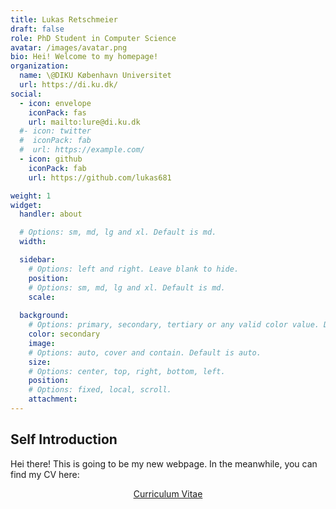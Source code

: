 ```yaml
---
title: Lukas Retschmeier
draft: false
role: PhD Student in Computer Science
avatar: /images/avatar.png
bio: Hei! Welcome to my homepage!
organization:
  name: \@DIKU København Universitet
  url: https://di.ku.dk/
social:
  - icon: envelope
    iconPack: fas
    url: mailto:lure@di.ku.dk
  #- icon: twitter
  #  iconPack: fab
  #  url: https://example.com/
  - icon: github
    iconPack: fab
    url: https://github.com/lukas681

weight: 1
widget:
  handler: about

  # Options: sm, md, lg and xl. Default is md.
  width:

  sidebar:
    # Options: left and right. Leave blank to hide.
    position:
    # Options: sm, md, lg and xl. Default is md.
    scale:
  
  background:
    # Options: primary, secondary, tertiary or any valid color value. Default is primary.
    color: secondary
    image:
    # Options: auto, cover and contain. Default is auto.
    size:
    # Options: center, top, right, bottom, left.
    position:
    # Options: fixed, local, scroll.
    attachment: 
---
```


## Self Introduction

Hei there! This is going to be my new webpage. 
In the meanwhile, you can find my CV here:
<div style="text-align:center">
  <a href="/docs/main.pdf">Curriculum Vitae</p>
</div>